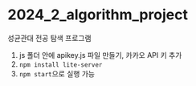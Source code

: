 # 2024_2_algorithm_project

성균관대 전공 탐색 프로그램

1. js 폴더 안에 apikey.js 파일 만들기, 카카오 API 키 추가
2. ``npm install lite-server``
3. ``npm start``으로 실행 가능